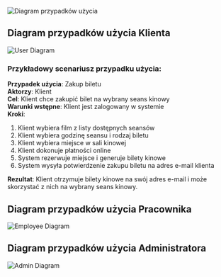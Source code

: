 ![Diagram przypadków użycia](http://www.plantuml.com/plantuml/png/XPJDZjCm58NtUOghMT75I9F-j3CRD8Wb824GGc9tczosj_5FPJkgKiGEdeB7c2sxeU-5KyKbmR7OrTyv9-VQilje7HfNIv49sZXm6WnlTmvADbGurYh3mca3RmIJSjtYlS527nLNtVfLALcnTGRzAilQ9Agj8FZOM4SIlcO0jQK2BS7D1zfJQotsU0DeuTFhl2-_rLjzHCNKYTE--Bav_pmoET4QmD21_Enewiux6thNpqy6DYnaqESZkYLKDXWM8mR9jBT5c7NPTtp1gZx0cWMvy8NLwBZKZhjZwxHXXXFAvoVFpz-xq7q_z4wNpOQhzdoWHDKKEz1Mh_NH_-hy3yCIyS-HvNV38Stfzu_oD3moai6S9yqM1Kg6YfKlbnm2qsGWR4mn_hNFalPAAzSMrETVZQik5yh7GswUoddgCBI0lLonEgGM_sqxXClRwrgckxpTctrPUj9Lba7tGE3szYMyy6mIeMcCPZ6QnsWHesMCLZ6wZz53ZFAxIJl_zKrVUJuPnTDnF1l7y_RZmp-8gxQO9ALbMl8R_POzaYfhAVu0)
## Diagram przypadków użycia Klienta
![User Diagram](http://www.plantuml.com/plantuml/png/VP2nJiCm48RtFCMf4mnz1TGTM610Ohiur-GIsrVvpefInCPRy1XTsQgy5ouW8LALoTR__Vxb_z-eOR8SF6GbXqhhSgRAqzR011AtdK73YPonn0gTIO9RpnIjEeaOMq-mUfpKA80bZ8g3wnd8qs198hjzd5m7ZKUe2vu_9XWuoaZz2b11lr--LF0J2-iRk7gWdhIakHwl_v8xQMN4oBJGdwRvVMGoJuL1eXsLMfZocQq-7X9isOSBI0cZNc21gLU72_YCGzv1pPui__khZjKaCSCUm_5GzFbjuR-NPjhoSEeD3NuD9ogrZELs5kr_ftYjDXIR7Fmd)

### Przykładowy scenariusz przypadku użycia:
**Przypadek użycia**: Zakup biletu  
**Aktorzy**: Klient     
**Cel**: Klient chce zakupić bilet na wybrany seans kinowy  
**Warunki wstępne**: Klient jest zalogowany w systemie  
**Kroki**:
1. Klient wybiera film z listy dostępnych seansów
2. Klient wybiera godzinę seansu i rodzaj biletu
3. Klient wybiera miejsce w sali kinowej
4. Klient dokonuje płatności online
5. System rezerwuje miejsce i generuje bilety kinowe
6. System wysyła potwierdzenie zakupu biletu na adres e-mail klienta

**Rezultat**: Klient otrzymuje bilety kinowe na swój adres e-mail i może skorzystać z nich na wybrany seans kinowy.

## Diagram przypadków użycia Pracownika
![Employee Diagram](https://cdn-0.plantuml.com/plantuml/png/XSynJeCn30NWFQUmEj6XLq0z0X8Rcyd_QDqaJkKu-fKVCN8YLZRWNhHqO6jNwtlFUjlcRDvBfjuGkM63Sinr027ZnSahcUpsJfCOealLmD6hqODnhBDA2kSxwow3Le-ZEGgviJPEyI24ZEHMLUAY8-vfoapFnlhpEIY9rXc75N6ZTac-1lflfiqztJsnBT_lqy8g8CCHvfqDPNrTDivSvF9Y5BcX5ovV7xD0XM_QLDNFrVqqmTCVEcNNuIrieLCl-HS0)
## Diagram przypadków użycia Administratora
![Admin Diagram](https://cdn-0.plantuml.com/plantuml/png/ZSunJWGn343HFgUmje9Yhu2MCz3HcSJiUf8uo7OKpI1AJaHB1zoB6G52L6pj_smVp56zrmBTAABH7bDb2ONk7Ro1yl7aa5WfEZS96BqfN6yDcojwqx3DK8w5O7SpcrC5LnJ372S6AfHTct1SP8udI0NXJb4-NcV8B6tGj0Cqi2_v6E3lTjXVmSKjwlB-d1OK9kZcE9Y4iV8twvV_izp4D_6W6DiGpcylumpMrtx8pxc-lktvbp-50qdgjNm2)
